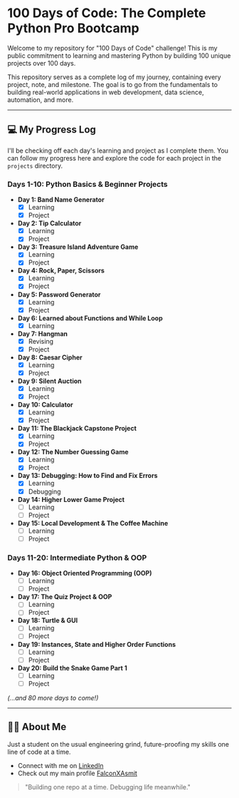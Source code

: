 # 100 Days of Code: The Complete Python Pro Bootcamp

Welcome to my repository for "100 Days of Code" challenge! This is my public commitment to learning and mastering Python by building 100 unique projects over 100 days.

This repository serves as a complete log of my journey, containing every project, note, and milestone. The goal is to go from the fundamentals to building real-world applications in web development, data science, automation, and more.

---

## 💻 My Progress Log

I'll be checking off each day's learning and project as I complete them. You can follow my progress here and explore the code for each project in the `projects` directory.

### Days 1-10: Python Basics & Beginner Projects
- **Day 1: Band Name Generator**
  - [x] Learning
  - [x] Project
- **Day 2: Tip Calculator**
  - [x] Learning
  - [x] Project
- **Day 3: Treasure Island Adventure Game**
  - [x] Learning
  - [x] Project
- **Day 4: Rock, Paper, Scissors**
  - [x] Learning
  - [x] Project
- **Day 5: Password Generator**
  - [x] Learning
  - [x] Project
- **Day 6: Learned about Functions and While Loop**
  - [x] Learning
- **Day 7: Hangman**
  - [x] Revising
  - [x] Project
- **Day 8: Caesar Cipher**
  - [x] Learning
  - [x] Project
- **Day 9: Silent Auction**
  - [x] Learning
  - [x] Project
- **Day 10: Calculator**
  - [x] Learning
  - [x] Project
- **Day 11: The Blackjack Capstone Project**
  - [x] Learning
  - [x] Project
- **Day 12: The Number Guessing Game**
  - [x] Learning
  - [x] Project
- **Day 13: Debugging: How to Find and Fix Errors**
  - [x] Learning
  - [x] Debugging
- **Day 14: Higher Lower Game Project**
  - [ ] Learning
  - [ ] Project
- **Day 15: Local Development & The Coffee Machine**
  - [ ] Learning
  - [ ] Project

### Days 11-20: Intermediate Python & OOP
- **Day 16: Object Oriented Programming (OOP)**
  - [ ] Learning
  - [ ] Project
- **Day 17: The Quiz Project & OOP**
  - [ ] Learning
  - [ ] Project
- **Day 18: Turtle & GUI**
  - [ ] Learning
  - [ ] Project
- **Day 19: Instances, State and Higher Order Functions**
  - [ ] Learning
  - [ ] Project
- **Day 20: Build the Snake Game Part 1**
  - [ ] Learning
  - [ ] Project

*(...and 80 more days to come!)*

---

## 👨‍💻 About Me

Just a student on the usual engineering grind, future-proofing my skills one line of code at a time.

* Connect with me on [LinkedIn](https://www.linkedin.com/in/asmit-kumar-394097330/)
* Check out my main profile [FalconXAsmit](https://github.com/FalconXAsmit)

> "Building one repo at a time. Debugging life meanwhile."